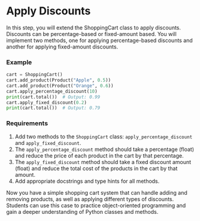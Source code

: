 # Apply Discounts

In this step, you will extend the ShoppingCart class to apply discounts. Discounts can be percentage-based or fixed-amount based. You will implement two methods, one for applying percentage-based discounts and another for applying fixed-amount discounts.

### Example

```python
cart = ShoppingCart()
cart.add_product(Product("Apple", 0.5))
cart.add_product(Product("Orange", 0.6))
cart.apply_percentage_discount(10)
print(cart.total())  # Output: 0.99
cart.apply_fixed_discount(0.2)
print(cart.total())  # Output: 0.79
```

### Requirements

1. Add two methods to the `ShoppingCart` class: `apply_percentage_discount` and `apply_fixed_discount`.
2. The `apply_percentage_discount` method should take a percentage (float) and reduce the price of each product in the cart by that percentage.
3. The `apply_fixed_discount` method should take a fixed discount amount (float) and reduce the total cost of the products in the cart by that amount.
4. Add appropriate docstrings and type hints for all methods.

Now you have a simple shopping cart system that can handle adding and removing products, as well as applying different types of discounts. Students can use this case to practice object-oriented programming and gain a deeper understanding of Python classes and methods.
